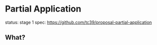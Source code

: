 # Partial Application

status: stage 1
spec: https://github.com/tc39/proposal-partial-application

## What?
